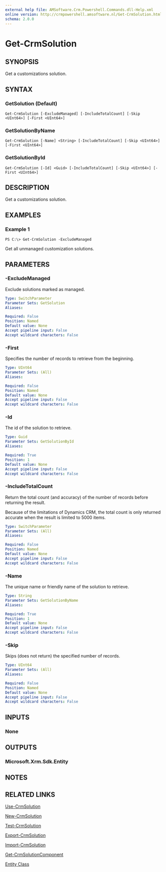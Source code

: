 ```yaml
---
external help file: AMSoftware.Crm.Powershell.Commands.dll-Help.xml
online version: http://crmpowershell.amsoftware.nl/Get-CrmSolution.html
schema: 2.0.0
---
```


# Get-CrmSolution

## SYNOPSIS
Get a customizations solution.

## SYNTAX

### GetSolution (Default)
```
Get-CrmSolution [-ExcludeManaged] [-IncludeTotalCount] [-Skip <UInt64>] [-First <UInt64>]
```

### GetSolutionByName
```
Get-CrmSolution [-Name] <String> [-IncludeTotalCount] [-Skip <UInt64>] [-First <UInt64>]
```

### GetSolutionById
```
Get-CrmSolution [-Id] <Guid> [-IncludeTotalCount] [-Skip <UInt64>] [-First <UInt64>]
```

## DESCRIPTION
Get a customizations solution.

## EXAMPLES

### Example 1
```
PS C:\> Get-CrmSolution -ExcludeManaged
```

Get all unmanaged customization solutions.

## PARAMETERS

### -ExcludeManaged
Exclude solutions marked as managed.

```yaml
Type: SwitchParameter
Parameter Sets: GetSolution
Aliases: 

Required: False
Position: Named
Default value: None
Accept pipeline input: False
Accept wildcard characters: False
```

### -First
Specifies the number of records to retrieve from the beginning.

```yaml
Type: UInt64
Parameter Sets: (All)
Aliases: 

Required: False
Position: Named
Default value: None
Accept pipeline input: False
Accept wildcard characters: False
```

### -Id
The id of the solution to retrieve.

```yaml
Type: Guid
Parameter Sets: GetSolutionById
Aliases: 

Required: True
Position: 1
Default value: None
Accept pipeline input: False
Accept wildcard characters: False
```

### -IncludeTotalCount
Return the total count (and accuracy) of the number of records before returning the result.

Because of the limitations of Dynamics CRM, the total count is only returned accurate when the result is limited to 5000 items.

```yaml
Type: SwitchParameter
Parameter Sets: (All)
Aliases: 

Required: False
Position: Named
Default value: None
Accept pipeline input: False
Accept wildcard characters: False
```

### -Name
The unique name or friendly name of the solution to retrieve.

```yaml
Type: String
Parameter Sets: GetSolutionByName
Aliases: 

Required: True
Position: 1
Default value: None
Accept pipeline input: False
Accept wildcard characters: False
```

### -Skip
Skips (does not return) the specified number of records.

```yaml
Type: UInt64
Parameter Sets: (All)
Aliases: 

Required: False
Position: Named
Default value: None
Accept pipeline input: False
Accept wildcard characters: False
```

## INPUTS

### None


## OUTPUTS

### Microsoft.Xrm.Sdk.Entity


## NOTES

## RELATED LINKS

[Use-CrmSolution](Use-CrmSolution.md)

[New-CrmSolution](New-CrmSolution.md)

[Test-CrmSolution](Test-CrmSolution.md)

[Export-CrmSolution](Export-CrmSolution.md)

[Import-CrmSolution](Import-CrmSolution.md)

[Get-CrmSolutionComponent](Get-CrmSolutionComponent.md)

[Entity Class](https://msdn.microsoft.com/library/microsoft.xrm.sdk.entity.aspx)
